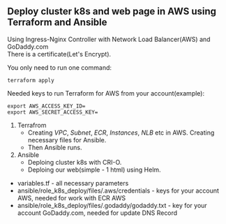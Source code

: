 ## **Deploy cluster k8s and web page in AWS using Terraform and Ansible**

Using Ingress-Nginx Controller with Network Load Balancer(AWS) and GoDaddy.com<br />
There is a certificate(Let's Encrypt).

You only need to run one command: 
```
terraform apply 
```
Needed keys to run Terraform for AWS from your account(example):<br />
```
export AWS_ACCESS_KEY_ID=
export AWS_SECRET_ACCESS_KEY=
```

1. Terrafrom
    - Creating _VPC_, _Subnet_, _ECR_, _Instances_, _NLB_ etc in AWS. Creating necessary files for Ansible. 
    - Then Ansible runs.
2. Ansible
    - Deploing cluster k8s with CRI-O.
    - Deploing our web(simple - 1 html) using Helm.


- variables.tf - all necessary parameters
- ansible/role_k8s_deploy/files/.aws/credentials - keys for your account AWS, needed for work with ECR AWS
- ansible/role_k8s_deploy/files/.godaddy/godaddy.txt - key for your account GoDaddy.com, needed for update DNS Record
